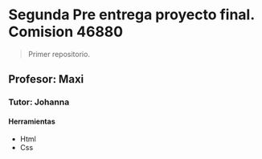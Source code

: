 # Segunda Pre entrega proyecto final. Comision 46880

> Primer repositorio.

## Profesor: Maxi
### Tutor: Johanna

#### Herramientas
- Html
- Css